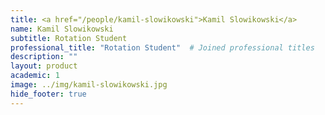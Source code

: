 ```yaml
---
title: <a href="/people/kamil-slowikowski">Kamil Slowikowski</a>
name: Kamil Slowikowski
subtitle: Rotation Student
professional_title: "Rotation Student"  # Joined professional titles
description: ""
layout: product
academic: 1
image: ../img/kamil-slowikowski.jpg
hide_footer: true
---
```

